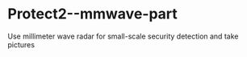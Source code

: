 # Protect2--mmwave-part
Use millimeter wave radar for small-scale security detection and take pictures
